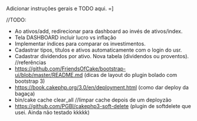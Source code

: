 Adicionar instruções gerais e TODO aqui. =]

//TODO:
- Ao ativos/add, redirecionar para dashboard ao invés de ativos/index.
- Tela DASHBOARD incluir lucro vs inflação
- Implementar índices para comparar os investimentos.
- Cadastrar tipos, títulos e ativos automaticamente com o login do usr.
- Cadastrar dividendos por ativo. Nova tabela (dividendos ou proventos).
//referências
- https://github.com/FriendsOfCake/bootstrap-ui/blob/master/README.md (dicas de layout do plugin bolado com bootstrap 3)
- https://book.cakephp.org/3.0/en/deployment.html (como dar deploy da bagaça)
- bin/cake cache clear_all //limpar cache depois de um deployzão
- https://github.com/PGBI/cakephp3-soft-delete (plugin de softdelete que usei. Ainda não testado kkkkk)
